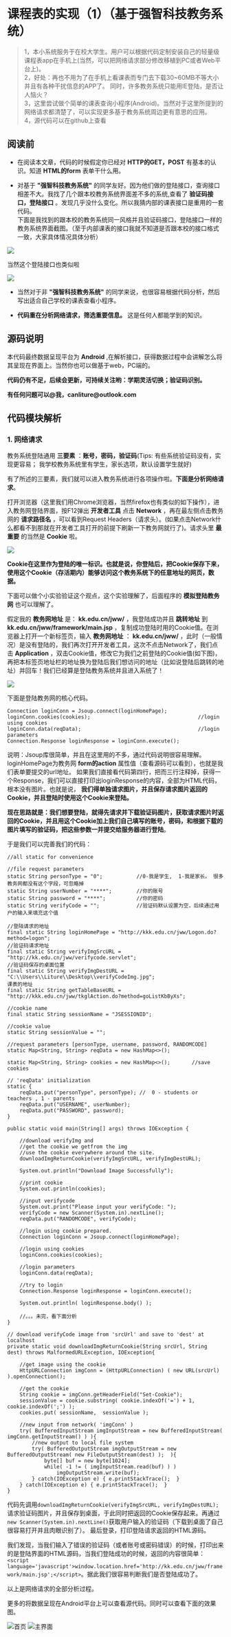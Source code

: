 # 课程表的实现（1）（基于强智科技教务系统） #
  
> 1，本小系统服务于在校大学生。用户可以根据代码定制安装自己的轻量级课程表app在手机上(当然，可以把网络请求部分修改移植到PC或者Web平台上)。  <br/>
> 2，好处：再也不用为了在手机上看课表而专门去下载30~60MB不等大小并且有各种干扰信息的APP了。 同时，许多教务系统只能用IE登陆，是否让人恼火？ <br/>
> 3，这里尝试做个简单的课表查询小程序(Android)。当然对于这里所提到的网络请求都清楚了，可以实现更多基于教务系统周边更有意思的应用。 <br/>
> 4，源代码可以在github上查看

## 阅读前 ##

- 在阅读本文章，代码的时候假定你已经对 __HTTP的GET，POST__ 有基本的认识。知道 __HTML的form__ 表单干什么用。
 
- 对基于 __"强智科技教务系统"__ 的同学友好。因为他们做的登陆接口，查询接口相差不大。我找了几个跟本校教务系统界面差不多的系统,查看了 __验证码接口，登陆接口__ 。发现几乎没什么变化。所以我猜内部的课表接口是重用的一套代码。<br/>
下面是我找到的跟本校的教务系统同一风格并且验证码接口，登陆接口一样的教务系统界面截图。（至于内部课表的接口我就不知道是否跟本校的接口格式一致，大家具体情况具体分析）<br/>

![](  https://i.imgur.com/vjiK45C.png)

  当然这个登陆接口也类似啦

![](  https://i.imgur.com/vqmqntq.png)

- 当然对于非 __"强智科技教务系统"__ 的同学来说，也很容易根据代码分析，然后写出适合自己学校的课表查看小程序。

-  __代码重在分析网络请求，筛选重要信息。__ 这是任何人都能学到的知识。

## 源码说明 ##
本代码最终数据呈现平台为 __Android__ ,在解析接口，获得数据过程中会讲解怎么将其呈现在界面上。当然你也可以做基于web，PC端的。

__代码仍有不足，后续会更新，可持续关注哟：学期灵活切换；验证码识别。__

__有任何问题可以@我，canliture@outlook.com__

## 代码模块解析 ##

### 1. 网络请求 ###

  教务系统登陆通用 __三要素__ ：__账号，密码，验证码__(Tips: 有些系统验证码没有，实现更容易； 我学校教务系统里有学生，家长选项，默认设置学生就好)
  
  有了所述的三要素，我们就可以进入教务系统进行各项操作啦。__下面是分析网络请求__。

  打开浏览器（这里我们用Chrome浏览器，当然firefox也有类似的如下操作），进入教务网登陆界面，按F12弹出 __开发者工具__ 点击 __Network__ ，再在最左侧点击教务网的 __请求路径名__ ，可以看到Request Headers（请求头）。(如果点击Network什么都看不到那就在开发者工具打开的前提下刷新一下教务网就行了)。请求头里 __最重要__ 的当然是 __Cookie__ 啦。

  ![](https://i.imgur.com/RA6HP8U.png)

  __Cookie在这里作为登陆的唯一标识。也就是说，你登陆后，把Cookie保存下来，使用这个Cookie（存活期内）能够访问这个教务系统下的任意地址的网页，数据。__

  下面可以做个小实验验证这个观点，这个实验理解了，后面程序的 __模拟登陆教务网__ 也可以理解了。

  假定我的 __教务网地址__ 是： __kk.edu.cn/jww/__  ，我登陆成功并且 __跳转地址__ 到 __kk.edu.cn/jww/framework/main.jsp__ ，复制成功登陆时用的Cookie值。在浏览器上打开一个新标签页，输入  __教务网地址__  ：  __kk.edu.cn/jww/__ ，此时（一般情况）是没有登陆的，我们再次打开开发者工具，这次不点击Network了，我们点击  __Application__ ，双击Cookie值，修改它为我们之前登陆的Cookie值(如下图)，再把本标签页地址栏的地址换为登陆后我们想访问的地址（比如说登陆后跳转的地址）并回车！我们已经算是登陆教务系统并且进入系统了！

  ![]( https://i.imgur.com/rv7Efkr.png)

  下面是登陆教务网的核心代码。
	
    Connection loginConn = Jsoup.connect(loginHomePage);
    loginConn.cookies(cookies);                                   //login using cookies
    loginConn.data(reqData);									  //login parameters
    Connection.Response loginResponse = loginConn.execute();	
    
  说明：Jsoup库很简单，并且在这里用的不多，通过代码说明很容易理解。        <br/>
  loginHomePage为教务网 __form的action__ 属性值（查看源码可以看到），也就是我们表单要提交的url地址。
  如果我们直接看代码第四行，把而三行注释掉，获得一个Response，我们可以直接打印出loginResponse的内容，全部为HTML代码，根本没有图片。也就是说， __我们得单独请求图片，并且保存请求图片返回的Cookie，并且登陆时使用这个Cookie来登陆。__ 

  __现在思路就是：我们想要登陆，就得先请求并下载验证码图片，获取请求图片时返回的Cookie，并且用这个Cookie加上我们自己填写的账号，密码，和根据下载的图片填写的验证码，把这些参数一并提交给服务器进行登陆__。

  于是我们可以完善我们的代码：
		
	//all static for convenience

	//file request parameters
	static String personType = "0";           //0-我是学生,  1-我是家长。 很多教务网都没有这个字段，可忽略掉
	static String userNumber = "****";        //你的账号
	static String password = "****";          //你的密码
	static String verifyCode = "";            //验证码默认设置为空，后续通过用户的输入来填充这个值
	
	//登陆请求的地址
	final static String loginHomePage = "http://kkk.edu.cn/jww/Logon.do?method=logon";
	//验证码请求地址
	final static String verifyImgSrcURL = "http://kk.edu.cn/jww/verifycode.servlet";
	//验证码保存的桌面位置
	final static String verifyImgDestURL = "C:\\Users\\Liture\\Desktop\\verifyCodeImg.jpg";
	课表的地址
	final static String getTableBaseURL = "http://kkk.edu.cn/jww/tkglAction.do?method=goListKbByXs";
	
	//cookie name
	final static String sessionName = "JSESSIONID"; 

	//cookie value
	static String sessionValue = "";						    
	
	//request parameters [personType, username, password, RANDOMCODE]
	static Map<String, String> reqData = new HashMap<>();  
	
	static Map<String, String> cookies = new HashMap<>();       //save cookies
	
	// 'reqData' initialization
	static { 
		reqData.put("personType", personType); //  0 - students or teachers , 1 - parents
    	reqData.put("USERNAME", userNumber);  
    	reqData.put("PASSWORD", password);
	}

	public static void main(String[] args) throws IOException {

		//download verifyImg and
		//get the cookie we getfrom the img
	    //use the cookie everywhere around the site.
		downloadImgReturnCookie(verifyImgSrcURL, verifyImgDestURL);

	    System.out.println("Download Image Successfully");

		//print cookie
	    System.out.println(cookies);

		//input verifycode
    	System.out.print("Please input your verifyCode: ");
    	verifyCode = new Scanner(System.in).nextLine();
    	reqData.put("RANDOMCODE", verifyCode);

    	//login using cookie prepared.
    	Connection loginConn = Jsoup.connect(loginHomePage);

		//login using cookies
    	loginConn.cookies(cookies);     
             
		//login parameters                 
    	loginConn.data(reqData);

		//try to login
    	Connection.Response loginResponse = loginConn.execute();

		System.out.println( loginResponse.body() );

		//。。。未完，看下面分析
	}

	// download verifyCode image from 'srcUrl' and save to 'dest' at localhost
    private static void downloadImgReturnCookie(String srcUrl, String dest) throws MalformedURLException, IOException{

    	//get image using the cookie
    	HttpURLConnection imgConn = (HttpURLConnection) ( new URL(srcUrl) ).openConnection();

    	//get the cookie
    	String cookie = imgConn.getHeaderField("Set-Cookie");
    	sessionValue = cookie.substring( cookie.indexOf('=') + 1, cookie.indexOf(';') );
    	cookies.put( sessionName,  sessionValue );

    	//new input from network( 'imgConn' )
    	try( BufferedInputStream imgInputStream = new BufferedInputStream( imgConn.getInputStream() ) ){
    		//new output to local file system
    		try( BufferedOutputStream imgOutputStream = new BufferedOutputStream( new FileOutputStream(dest) );  ){
    			byte[] buf = new byte[1024];
    	    	while( -1 != ( imgInputStream.read(buf) ) )   
    	    		imgOutputStream.write(buf);
    		} catch(IOException e) { e.printStackTrace();  }
    	} catch(IOException e) { e.printStackTrace();  }
    }
  
  代码先调用`downloadImgReturnCookie(verifyImgSrcURL, verifyImgDestURL);`请求验证码图片，并且保存到桌面，于此同时把返回的Cookie保存起来。再通过`new Scanner(System.in).nextLine()`获取用户输入的验证码（下载到桌面了自己很容易打开并且肉眼识别了）。
  最后登录，打印登陆请求返回的HTML源码。

  我们发现，当我们输入了错误的验证码（或者账号或密码错误）的时候，打印出来的是登陆界面的HTML源码，当我们登陆成功的时候，返回的内容很简单：`<script language='javascript'>window.location.href='http://kk.edu.cn/jww/framework/main.jsp';</script>`。据此我们很容易判断我们是否登陆成功了。

  以上是网络请求的全部分析过程。

  更多的将数据呈现在Android平台上可以查看源代码。同时可以查看下面的效果图。

  ![首页](https://img-blog.csdnimg.cn/20181030001100289.png?x-oss-process=image/watermark,type_ZmFuZ3poZW5naGVpdGk,shadow_10,text_aHR0cHM6Ly9ibG9nLmNzZG4ubmV0L3FxXzM3MjA2MTA1,size_16,color_FFFFFF,t_70)
  ![主界面](https://img-blog.csdnimg.cn/2018103000112187.png?x-oss-process=image/watermark,type_ZmFuZ3poZW5naGVpdGk,shadow_10,text_aHR0cHM6Ly9ibG9nLmNzZG4ubmV0L3FxXzM3MjA2MTA1,size_16,color_FFFFFF,t_70)
  
